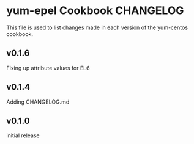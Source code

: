 yum-epel Cookbook CHANGELOG
======================
This file is used to list changes made in each version of the yum-centos cookbook.

v0.1.6
------
Fixing up attribute values for EL6


v0.1.4
------
Adding CHANGELOG.md


v0.1.0
------
initial release
